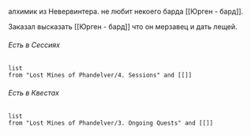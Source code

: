 алхимик из Невервинтера. не любит некоего барда [[Юрген - бард]].

Заказал высказать [[Юрген - бард]] что он мерзавец и дать лещей.




###### Есть в Сессиях
```dataview
list
from "Lost Mines of Phandelver/4. Sessions" and [[]]
```

###### Есть в Квестах
```dataview
list
from "Lost Mines of Phandelver/3. Ongoing Quests" and [[]]
```